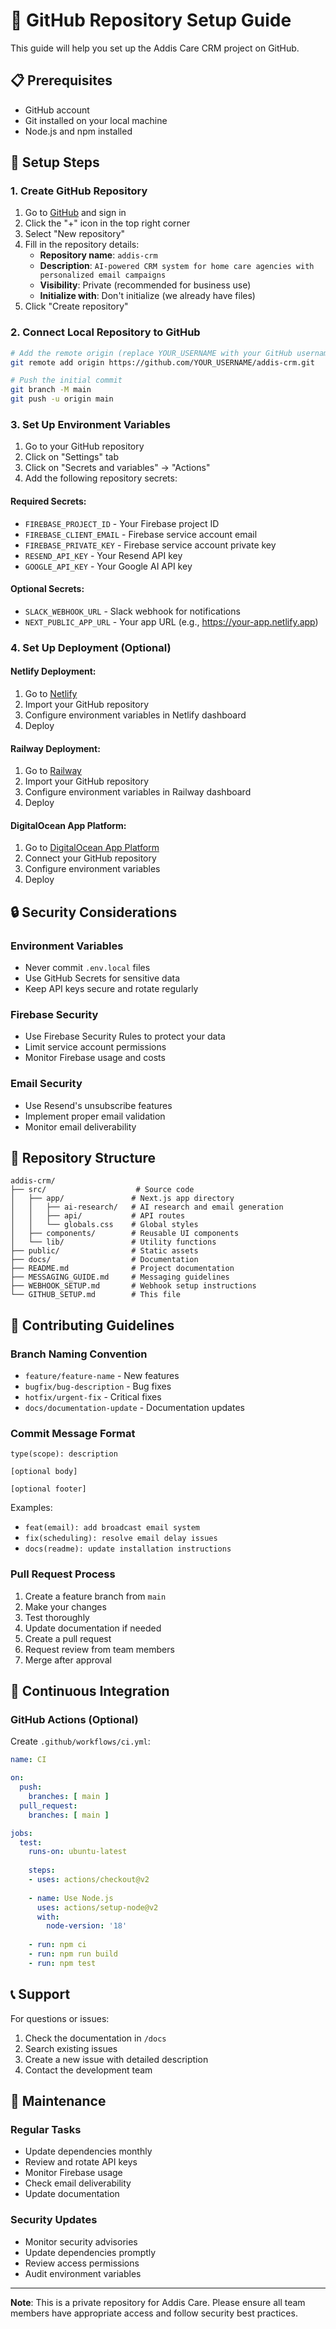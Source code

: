 # 🚀 GitHub Repository Setup Guide

This guide will help you set up the Addis Care CRM project on GitHub.

## 📋 Prerequisites

- GitHub account
- Git installed on your local machine
- Node.js and npm installed

## 🔧 Setup Steps

### 1. Create GitHub Repository

1. Go to [GitHub](https://github.com) and sign in
2. Click the "+" icon in the top right corner
3. Select "New repository"
4. Fill in the repository details:
   - **Repository name**: `addis-crm`
   - **Description**: `AI-powered CRM system for home care agencies with personalized email campaigns`
   - **Visibility**: Private (recommended for business use)
   - **Initialize with**: Don't initialize (we already have files)
5. Click "Create repository"

### 2. Connect Local Repository to GitHub

```bash
# Add the remote origin (replace YOUR_USERNAME with your GitHub username)
git remote add origin https://github.com/YOUR_USERNAME/addis-crm.git

# Push the initial commit
git branch -M main
git push -u origin main
```

### 3. Set Up Environment Variables

1. Go to your GitHub repository
2. Click on "Settings" tab
3. Click on "Secrets and variables" → "Actions"
4. Add the following repository secrets:

#### Required Secrets:
- `FIREBASE_PROJECT_ID` - Your Firebase project ID
- `FIREBASE_CLIENT_EMAIL` - Firebase service account email
- `FIREBASE_PRIVATE_KEY` - Firebase service account private key
- `RESEND_API_KEY` - Your Resend API key
- `GOOGLE_API_KEY` - Your Google AI API key

#### Optional Secrets:
- `SLACK_WEBHOOK_URL` - Slack webhook for notifications
- `NEXT_PUBLIC_APP_URL` - Your app URL (e.g., https://your-app.netlify.app)

### 4. Set Up Deployment (Optional)

#### Netlify Deployment:
1. Go to [Netlify](https://netlify.com)
2. Import your GitHub repository
3. Configure environment variables in Netlify dashboard
4. Deploy

#### Railway Deployment:
1. Go to [Railway](https://railway.app)
2. Import your GitHub repository
3. Configure environment variables in Railway dashboard
4. Deploy

#### DigitalOcean App Platform:
1. Go to [DigitalOcean App Platform](https://www.digitalocean.com/products/app-platform)
2. Connect your GitHub repository
3. Configure environment variables
4. Deploy

## 🔒 Security Considerations

### Environment Variables
- Never commit `.env.local` files
- Use GitHub Secrets for sensitive data
- Keep API keys secure and rotate regularly

### Firebase Security
- Use Firebase Security Rules to protect your data
- Limit service account permissions
- Monitor Firebase usage and costs

### Email Security
- Use Resend's unsubscribe features
- Implement proper email validation
- Monitor email deliverability

## 📝 Repository Structure

```
addis-crm/
├── src/                    # Source code
│   ├── app/               # Next.js app directory
│   │   ├── ai-research/   # AI research and email generation
│   │   ├── api/           # API routes
│   │   └── globals.css    # Global styles
│   ├── components/        # Reusable UI components
│   └── lib/               # Utility functions
├── public/                # Static assets
├── docs/                  # Documentation
├── README.md              # Project documentation
├── MESSAGING_GUIDE.md     # Messaging guidelines
├── WEBHOOK_SETUP.md       # Webhook setup instructions
└── GITHUB_SETUP.md        # This file
```

## 🤝 Contributing Guidelines

### Branch Naming Convention
- `feature/feature-name` - New features
- `bugfix/bug-description` - Bug fixes
- `hotfix/urgent-fix` - Critical fixes
- `docs/documentation-update` - Documentation updates

### Commit Message Format
```
type(scope): description

[optional body]

[optional footer]
```

Examples:
- `feat(email): add broadcast email system`
- `fix(scheduling): resolve email delay issues`
- `docs(readme): update installation instructions`

### Pull Request Process
1. Create a feature branch from `main`
2. Make your changes
3. Test thoroughly
4. Update documentation if needed
5. Create a pull request
6. Request review from team members
7. Merge after approval

## 🚀 Continuous Integration

### GitHub Actions (Optional)
Create `.github/workflows/ci.yml`:

```yaml
name: CI

on:
  push:
    branches: [ main ]
  pull_request:
    branches: [ main ]

jobs:
  test:
    runs-on: ubuntu-latest
    
    steps:
    - uses: actions/checkout@v2
    
    - name: Use Node.js
      uses: actions/setup-node@v2
      with:
        node-version: '18'
        
    - run: npm ci
    - run: npm run build
    - run: npm test
```

## 📞 Support

For questions or issues:
1. Check the documentation in `/docs`
2. Search existing issues
3. Create a new issue with detailed description
4. Contact the development team

## 🔄 Maintenance

### Regular Tasks
- Update dependencies monthly
- Review and rotate API keys
- Monitor Firebase usage
- Check email deliverability
- Update documentation

### Security Updates
- Monitor security advisories
- Update dependencies promptly
- Review access permissions
- Audit environment variables

---

**Note**: This is a private repository for Addis Care. Please ensure all team members have appropriate access and follow security best practices.
